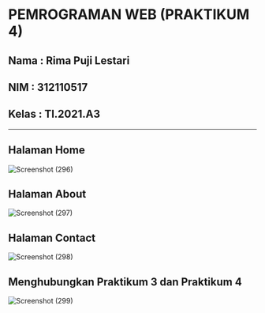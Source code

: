 <h1>PEMROGRAMAN WEB (PRAKTIKUM 4)</h1>

<h2>Nama : Rima Puji Lestari</h2>
<h2>NIM : 312110517</h2>
<h2>Kelas : TI.2021.A3</h2>
<hr>

<h2>Halaman Home</h2>

![Screenshot (296)](https://user-images.githubusercontent.com/118242692/229642473-9fd26e18-1d51-4d18-aead-8738fd54fe09.png)

<h2>Halaman About</h2>

![Screenshot (297)](https://user-images.githubusercontent.com/118242692/229642544-bd1ed4ca-9489-4657-ba10-460c46dcf31a.png)

<h2>Halaman Contact</h2>

![Screenshot (298)](https://user-images.githubusercontent.com/118242692/229642578-d4094a45-9feb-4aa3-b6cb-467648e258cf.png)

<h2>Menghubungkan Praktikum 3 dan Praktikum 4</h2>

![Screenshot (299)](https://user-images.githubusercontent.com/118242692/229642703-0d9801df-f5a5-4aba-8931-88d1a69ca057.png)

